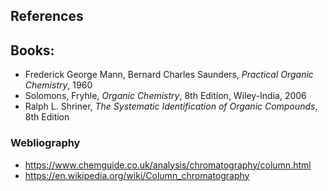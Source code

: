 ## References

<h2>Books:</h2>
<ul>
  <li>Frederick George Mann, Bernard Charles Saunders, <em>Practical Organic Chemistry</em>, 1960</li>
  <li>Solomons, Fryhle, <em>Organic Chemistry</em>, 8th Edition, Wiley-India, 2006</li>
  <li>Ralph L. Shriner, <em>The Systematic Identification of Organic Compounds</em>, 8th Edition</li>
</ul>

### Webliography

- https://www.chemguide.co.uk/analysis/chromatography/column.html
- https://en.wikipedia.org/wiki/Column_chromatography
